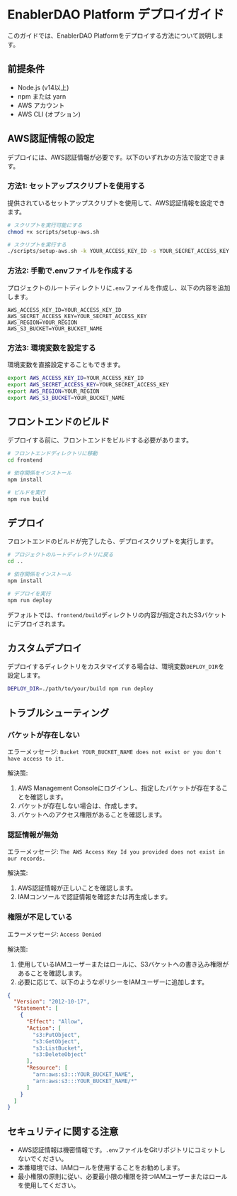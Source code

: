 # EnablerDAO Platform デプロイガイド

このガイドでは、EnablerDAO Platformをデプロイする方法について説明します。

## 前提条件

- Node.js (v14以上)
- npm または yarn
- AWS アカウント
- AWS CLI (オプション)

## AWS認証情報の設定

デプロイには、AWS認証情報が必要です。以下のいずれかの方法で設定できます。

### 方法1: セットアップスクリプトを使用する

提供されているセットアップスクリプトを使用して、AWS認証情報を設定できます。

```bash
# スクリプトを実行可能にする
chmod +x scripts/setup-aws.sh

# スクリプトを実行する
./scripts/setup-aws.sh -k YOUR_ACCESS_KEY_ID -s YOUR_SECRET_ACCESS_KEY -r YOUR_REGION -b YOUR_BUCKET_NAME
```

### 方法2: 手動で.envファイルを作成する

プロジェクトのルートディレクトリに`.env`ファイルを作成し、以下の内容を追加します。

```
AWS_ACCESS_KEY_ID=YOUR_ACCESS_KEY_ID
AWS_SECRET_ACCESS_KEY=YOUR_SECRET_ACCESS_KEY
AWS_REGION=YOUR_REGION
AWS_S3_BUCKET=YOUR_BUCKET_NAME
```

### 方法3: 環境変数を設定する

環境変数を直接設定することもできます。

```bash
export AWS_ACCESS_KEY_ID=YOUR_ACCESS_KEY_ID
export AWS_SECRET_ACCESS_KEY=YOUR_SECRET_ACCESS_KEY
export AWS_REGION=YOUR_REGION
export AWS_S3_BUCKET=YOUR_BUCKET_NAME
```

## フロントエンドのビルド

デプロイする前に、フロントエンドをビルドする必要があります。

```bash
# フロントエンドディレクトリに移動
cd frontend

# 依存関係をインストール
npm install

# ビルドを実行
npm run build
```

## デプロイ

フロントエンドのビルドが完了したら、デプロイスクリプトを実行します。

```bash
# プロジェクトのルートディレクトリに戻る
cd ..

# 依存関係をインストール
npm install

# デプロイを実行
npm run deploy
```

デフォルトでは、`frontend/build`ディレクトリの内容が指定されたS3バケットにデプロイされます。

## カスタムデプロイ

デプロイするディレクトリをカスタマイズする場合は、環境変数`DEPLOY_DIR`を設定します。

```bash
DEPLOY_DIR=./path/to/your/build npm run deploy
```

## トラブルシューティング

### バケットが存在しない

エラーメッセージ: `Bucket YOUR_BUCKET_NAME does not exist or you don't have access to it.`

解決策:
1. AWS Management Consoleにログインし、指定したバケットが存在することを確認します。
2. バケットが存在しない場合は、作成します。
3. バケットへのアクセス権限があることを確認します。

### 認証情報が無効

エラーメッセージ: `The AWS Access Key Id you provided does not exist in our records.`

解決策:
1. AWS認証情報が正しいことを確認します。
2. IAMコンソールで認証情報を確認または再生成します。

### 権限が不足している

エラーメッセージ: `Access Denied`

解決策:
1. 使用しているIAMユーザーまたはロールに、S3バケットへの書き込み権限があることを確認します。
2. 必要に応じて、以下のようなポリシーをIAMユーザーに追加します。

```json
{
  "Version": "2012-10-17",
  "Statement": [
    {
      "Effect": "Allow",
      "Action": [
        "s3:PutObject",
        "s3:GetObject",
        "s3:ListBucket",
        "s3:DeleteObject"
      ],
      "Resource": [
        "arn:aws:s3:::YOUR_BUCKET_NAME",
        "arn:aws:s3:::YOUR_BUCKET_NAME/*"
      ]
    }
  ]
}
```

## セキュリティに関する注意

- AWS認証情報は機密情報です。`.env`ファイルをGitリポジトリにコミットしないでください。
- 本番環境では、IAMロールを使用することをお勧めします。
- 最小権限の原則に従い、必要最小限の権限を持つIAMユーザーまたはロールを使用してください。